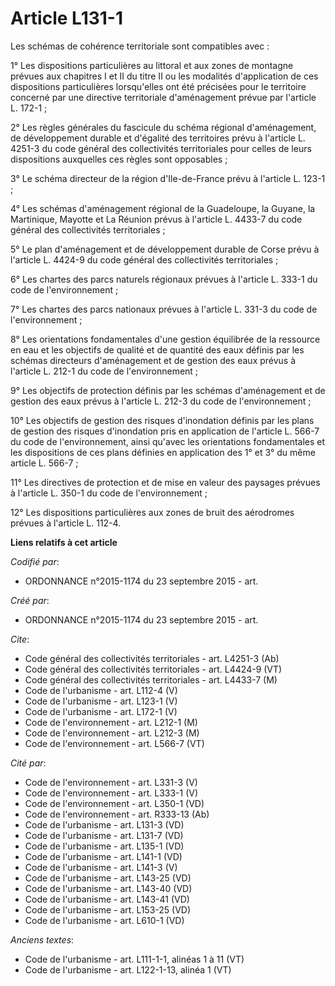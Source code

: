 # Article L131-1

Les schémas de cohérence territoriale sont compatibles avec : 

1° Les dispositions particulières au littoral et aux zones de montagne prévues aux chapitres I et II du titre II ou les
modalités d'application de ces dispositions particulières lorsqu'elles ont été précisées pour le territoire concerné par une
directive territoriale d'aménagement prévue par l'article L. 172-1 ; 

2° Les règles générales du fascicule du schéma régional d'aménagement, de développement durable et d'égalité des territoires
prévu à l'article L. 4251-3 du code général des collectivités territoriales pour celles de leurs dispositions auxquelles ces
règles sont opposables ; 

3° Le schéma directeur de la région d'Ile-de-France prévu à l'article L. 123-1 ; 

4° Les schémas d'aménagement régional de la Guadeloupe, la Guyane, la Martinique, Mayotte et La Réunion prévus à l'article L.
4433-7 du code général des collectivités territoriales ; 

5° Le plan d'aménagement et de développement durable de Corse prévu à l'article L. 4424-9 du code général des collectivités
territoriales ; 

6° Les chartes des parcs naturels régionaux prévues à l'article L. 333-1 du code de l'environnement ; 

7° Les chartes des parcs nationaux prévues à l'article L. 331-3 du code de l'environnement ; 

8° Les orientations fondamentales d'une gestion équilibrée de la ressource en eau et les objectifs de qualité et de quantité
des eaux définis par les schémas directeurs d'aménagement et de gestion des eaux prévus à l'article L. 212-1 du code de
l'environnement ; 

9° Les objectifs de protection définis par les schémas d'aménagement et de gestion des eaux prévus à l'article L. 212-3 du
code de l'environnement ; 

10° Les objectifs de gestion des risques d'inondation définis par les plans de gestion des risques d'inondation pris en
application de l'article L. 566-7 du code de l'environnement, ainsi qu'avec les orientations fondamentales et les
dispositions de ces plans définies en application des 1° et 3° du même article L. 566-7 ; 

11° Les directives de protection et de mise en valeur des paysages prévues à l'article L. 350-1 du code de l'environnement ; 

12° Les dispositions particulières aux zones de bruit des aérodromes prévues à l'article L. 112-4.

**Liens relatifs à cet article**

_Codifié par_:

  - ORDONNANCE n°2015-1174 du 23 septembre 2015 - art.

_Créé par_:

  - ORDONNANCE n°2015-1174 du 23 septembre 2015 - art.

_Cite_:

  - Code général des collectivités territoriales - art. L4251-3 (Ab)
  - Code général des collectivités territoriales - art. L4424-9 (VT)
  - Code général des collectivités territoriales - art. L4433-7 (M)
  - Code de l'urbanisme - art. L112-4 (V)
  - Code de l'urbanisme - art. L123-1 (V)
  - Code de l'urbanisme - art. L172-1 (V)
  - Code de l'environnement - art. L212-1 (M)
  - Code de l'environnement - art. L212-3 (M)
  - Code de l'environnement - art. L566-7 (VT)

_Cité par_:

  - Code de l'environnement - art. L331-3 (V)
  - Code de l'environnement - art. L333-1 (V)
  - Code de l'environnement - art. L350-1 (VD)
  - Code de l'environnement - art. R333-13 (Ab)
  - Code de l'urbanisme - art. L131-3 (VD)
  - Code de l'urbanisme - art. L131-7 (VD)
  - Code de l'urbanisme - art. L135-1 (VD)
  - Code de l'urbanisme - art. L141-1 (VD)
  - Code de l'urbanisme - art. L141-3 (V)
  - Code de l'urbanisme - art. L143-25 (VD)
  - Code de l'urbanisme - art. L143-40 (VD)
  - Code de l'urbanisme - art. L143-41 (VD)
  - Code de l'urbanisme - art. L153-25 (VD)
  - Code de l'urbanisme - art. L610-1 (VD)

_Anciens textes_:

  - Code de l'urbanisme - art. L111-1-1, alinéas 1 à 11 (VT)
  - Code de l'urbanisme - art. L122-1-13, alinéa 1 (VT)
